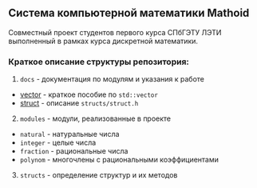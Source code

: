 ## Система компьютерной математики Mathoid
Совместный проект студентов первого курса СПбГЭТУ ЛЭТИ выполненный в рамках курса дискретной математики.

### Краткое описание структуры репозитория:
1. `docs` - документация по модулям и указания к работе
  * [vector](https://github.com/demon1234432/colloquium_cpp/blob/master/docs/vector.md) - краткое пособие по `std::vector`
  * [struct](https://github.com/demon1234432/colloquium_cpp/blob/master/docs/struct.md) - описание `structs/struct.h`
2. `modules` - модули, реализованные в проекте
  * `natural` - натуральные числа
  * `integer` - целые числа
  * `fraction` - рациональные числа
  * `polynom` - многочлены с рациональными коэффициентами
3. `structs` - определение структур и их методов
